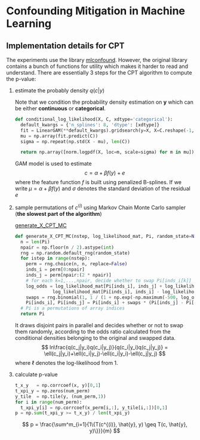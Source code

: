 # Confounding Mitigation in Machine Learning

## Implementation details for CPT
The experiments use the library [mlconfound](https://github.com/pni-lab/mlconfound). However, the original library contains a bunch of functions for utility 
which makes it harder to read and understand. There are essentially 3 steps for the CPT algorithm to compute the p-value:

1. estimate the probably density $q(c|y)$

    Note that we condition the probability density estimation on $\textbf{y}$ which can be either **continuous** or **categorical**.
    ```python
    def conditional_log_likelihood(X, C, xdtype='categorical'):
      default_kwargs = {'n_splines': 8, 'dtype': [xdtype]}
      fit = LinearGAM(**default_kwargs).gridsearch(y=X, X=C.reshape(-1, 1), progress=False)
      mu = np.array(fit.predict(C))
      sigma = np.repeat(np.std(X - mu), len(C))

      return np.array([norm.logpdf(X, loc=m, scale=sigma) for m in mu]).T
    ```
    GAM model is used to estimate
    $$ c = \alpha + \beta f(y) + e $$
    where the feature function $f$ is built using penalized B-splines. If we write $\mu=\alpha+\beta f(y)$ and $\sigma$ denotes the standard deviation of the residual $e$

2. sample permutations of $c^{(i)}$ using Markov Chain Monte Carlo sampler (**the slowest part of the algorithm**)

    [generate_X_CPT_MC](src/cpt.py)
    ```python
    def generate_X_CPT_MC(nstep, log_likelihood_mat, Pi, random_state=None):
      n = len(Pi)
      npair = np.floor(n / 2).astype(int)
      rng = np.random.default_rng(random_state)
      for istep in range(nstep):
        perm = rng.choice(n, n, replace=False)
        inds_i = perm[0:npair]
        inds_j = perm[npair:(2 * npair)]
        # for each k=1,...,npair, decide whether to swap Pi[inds_i[k]] with Pi[inds_j[k]]
        log_odds = log_likelihood_mat[Pi[inds_i], inds_j] + log_likelihood_mat[Pi[inds_j], inds_i] - \
                  log_likelihood_mat[Pi[inds_i], inds_i] - log_likelihood_mat[Pi[inds_j], inds_j]
        swaps = rng.binomial(1, 1 / (1 + np.exp(-np.maximum(-500, log_odds))))
        Pi[inds_i], Pi[inds_j] = Pi[inds_i] + swaps * (Pi[inds_j] - Pi[inds_i]), Pi[inds_j] - swaps * (Pi[inds_j] - Pi[inds_i])
      # Pi is a permutations of array indices
      return Pi
    ```
    It draws disjoint pairs in parallel and decides whether or not to swap them randomly, according to the odds ratio calculated from the conditional
    densities belonging to the original and swapped data.
    $$
    ln\frac{q(c_j|y_i)q(c_i|y_j)}{q(c_i|y_i)q(c_j|y_j)} = \ell(c_j|y_i)+\ell(c_i|y_j)-\ell(c_i|y_i)-\ell(c_j|y_j)
    $$
    where $\ell$ denotes the log-likelihood from 1.

3. calculate p-value
    ```python
    t_x_y   = np.corrcoef(x, y)[0,1]
    t_xpi_y = np.zeros(num_perm)
    y_tile  = np.tile(y, (num_perm,1))
    for i in range(num_perm):
      t_xpi_y[i] = np.corrcoef(x_perm[i,:], y_tile[i,:])[0,1]
    p = np.sum(t_xpi_y >= t_x_y) / len(t_xpi_y)
    ```
    $$
    p = \frac{\sum^m_{i=1}{1\{T(c^{(i)}, \hat{y}, y) \geq T(c, \hat{y}, y)\}}}{m}
    $$